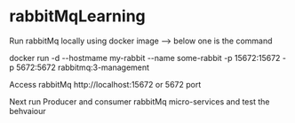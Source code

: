 # rabbitMqLearning

Run rabbitMq locally using docker image --> below one is the command

docker run -d --hostmame my-rabbit --name some-rabbit -p 15672:15672 -p 5672:5672 rabbitmq:3-management

Access rabbitMq http://localhost:15672 or 5672 port

Next run Producer and consumer rabbitMq micro-services and test the behvaiour 
